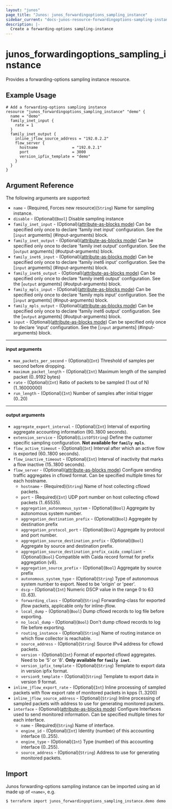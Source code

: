 ```yaml
---
layout: "junos"
page_title: "Junos: junos_forwardingoptions_sampling_instance"
sidebar_current: "docs-junos-resource-forwardingoptions-sampling-instance"
description: |-
  Create a forwarding-options sampling-instance
---
```


# junos_forwardingoptions_sampling_instance

Provides a forwarding-options sampling instance resource.

## Example Usage

```hcl
# Add a forwarding-options sampling instance
resource "junos_forwardingoptions_sampling_instance" "demo" {
  name = "demo"
  family_inet_input {
    rate = 1
  }
  family_inet_output {
    inline_jflow_source_address = "192.0.2.2"
    flow_server {
      hostname               = "192.0.2.1"
      port                   = 3000
      version_ipfix_template = "demo"
    }
  }
}
```

## Argument Reference

The following arguments are supported:

* `name` - (Required, Forces new resource)(`String`) Name for sampling instance.
* `disable` - (Optional)(`Bool`) Disable sampling instance
* `family_inet_input` - (Optional)([attribute-as-blocks mode](https://www.terraform.io/docs/configuration/attr-as-blocks.html)) Can be specified only once to declare 'family inet input' configuration. See the [`input` arguments] (#input-arguments) block.
* `family_inet_output` - (Optional)([attribute-as-blocks mode](https://www.terraform.io/docs/configuration/attr-as-blocks.html)) Can be specified only once to declare 'family inet output' configuration. See the [`output` arguments] (#output-arguments) block.
* `family_inet6_input` - (Optional)([attribute-as-blocks mode](https://www.terraform.io/docs/configuration/attr-as-blocks.html)) Can be specified only once to declare 'family inet6 input' configuration. See the [`input` arguments] (#input-arguments) block.
* `family_inet6_output` - (Optional)([attribute-as-blocks mode](https://www.terraform.io/docs/configuration/attr-as-blocks.html)) Can be specified only once to declare 'family inet6 output' configuration. See the [`output` arguments] (#output-arguments) block.
* `family_mpls_input` - (Optional)([attribute-as-blocks mode](https://www.terraform.io/docs/configuration/attr-as-blocks.html)) Can be specified only once to declare 'family mpls input' configuration. See the [`input` arguments] (#input-arguments) block.
* `family_mpls_output` - (Optional)([attribute-as-blocks mode](https://www.terraform.io/docs/configuration/attr-as-blocks.html)) Can be specified only once to declare 'family inet6 output' configuration. See the [`output` arguments] (#output-arguments) block.
* `input` - (Optional)([attribute-as-blocks mode](https://www.terraform.io/docs/configuration/attr-as-blocks.html)) Can be specified only once to declare 'input' configuration. See the [`input` arguments] (#input-arguments) block.

---
#### input arguments
* `max_packets_per_second` - (Optional)(`Int`) Threshold of samples per second before dropping.
* `maximum_packet_length` - (Optional)(`Int`) Maximum length of the sampled packet (0..9192 bytes)
* `rate` - (Optional)(`Int`) Ratio of packets to be sampled (1 out of N) (1..16000000)
* `run_length` - (Optional)(`Int`) Number of samples after initial trigger (0..20)

---
#### output arguments
* `aggregate_export_interval` - (Optional)(`Int`) Interval of exporting aggregate accounting information (90..1800 seconds).
* `extension_service` - (Optional)(`ListOfString`) Define the customer specific sampling configuration. **Not available for `family mpls`**.
* `flow_active_timeout` - (Optional)(`Int`) Interval after which an active flow is exported (60..1800 seconds).
* `flow_inactive_timeout` - (Optional)(`Int`) Interval of inactivity that marks a flow inactive (15..1800 seconds).
* `flow_server` - (Optional)([attribute-as-blocks mode](https://www.terraform.io/docs/configuration/attr-as-blocks.html)) Configure sending traffic aggregates in cflowd format. Can be specified multiple times for each hostname.
  * `hostname` - (Required)(`String`) Name of host collecting cflowd packets.
  * `port` - (Required)(`Int`) UDP port number on host collecting cflowd packets (1..65535).
  * `aggregation_autonomous_system` - (Optional)(`Bool`) Aggregate by autonomous system number.
  * `aggregation_destination_prefix` - (Optional)(`Bool`) Aggregate by destination prefix
  * `aggregation_protocol_port` - (Optional)(`Bool`) Aggregate by protocol and port number.
  * `aggregation_source_destination_prefix` - (Optional)(`Bool`) Aggregate by source and destination prefix.
  * `aggregation_source_destination_prefix_caida_compliant` - (Optional)(`Bool`) Compatible with Caida record format for prefix aggregation (v8).
  * `aggregation_source_prefix` - (Optional)(`Bool`) Aggregate by source prefix
  * `autonomous_system_type` - (Optional)(`String`) Type of autonomous system number to export. Need to be 'origin' or 'peer'.
  * `dscp` - (Optional)(`Int`) Numeric DSCP value in the range 0 to 63 (0..63).
  * `forwarding_class` - (Optional)(`String`) Forwarding-class for exported jflow packets, applicable only for inline-jflow.
  * `local_dump` - (Optional)(`Bool`) Dump cflowd records to log file before exporting.
  * `no_local_dump` - (Optional)(`Bool`) Don't dump cflowd records to log file before exporting.
  * `routing_instance` - (Optional)(`String`) Name of routing instance on which flow collector is reachable.
  * `source_address` - (Optional)(`String`) Source IPv4 address for cflowd packets.
  * `version` - (Optional)(`Int`) Format of exported cflowd aggregates. Need to be '5' or '8'. **Only available for `family inet`**. 
  * `version_ipfix_template` - (Optional)(`String`) Template to export data in version ipfix format.
  * `version9_template` - (Optional)(`String`) Template to export data in version 9 format.
* `inline_jflow_export_rate` - (Optional)(`Int`) Inline processing of sampled packets with flow export rate of monitored packets in kpps (1..3200)
* `inline_jflow_source_address` - (Optional)(`String`) Inline processing of sampled packets with address to use for generating monitored packets.
* `interface` - (Optional)([attribute-as-blocks mode](https://www.terraform.io/docs/configuration/attr-as-blocks.html)) Configure Interfaces used to send monitored information. Can be specified multiple times for each interface.
  * `name` - (Required)(`String`) Name of interface.
  * `engine_id` - (Optional)(`Int`) Identity (number) of this accounting interface (0..255).
  * `engine_type` - (Optional)(`Int`) Type (number) of this accounting interface (0..255).
  * `source_address` - (Optional)(`String`) Address to use for generating monitored packets.

## Import

Junos forwarding-options sampling instance can be imported using an id made up of `<name>`, e.g.

```
$ terraform import junos_forwardingoptions_sampling_instance.demo demo
```
